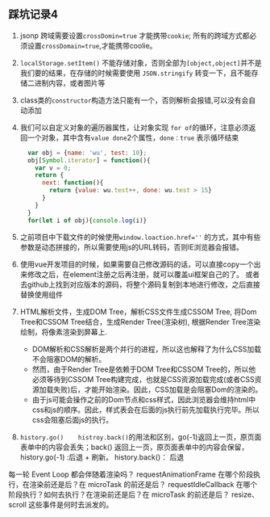 ## 踩坑记录4

1. jsonp 跨域需要设置`crossDomin=true`  才能携带`cookie`; 所有的跨域方式都必须设置`crossDomain=true`,才能携带coolie。

2. `localStorage.setItem()`  不能存储对象，否则全部为` [object,object] `并不是我们要的结果，在存储的时候需要使用 `JSON.stringify` 转变一下，且不能存储二进制内容，或者图片等

3. class类的`constructor`构造方法只能有一个，否则解析会报错,可以没有会自动添加

4. 我们可以自定义对象的遍历器属性，让对象实现 `for of`的循环，注意必须返回一个对象，其中含有`value done`2个属性，`done：true` 表示循环结束
    ```js
      var obj = {name: 'wu', test: 10};
      obj[Symbol.iterator] = function(){
        var v = 0;
        return {
          next: function(){
            return {value: wu.test++, done: wu.test > 15}
          }
        }
      }
      for(let i of obj){console.log(i)}
    ```

5. 之前项目中下载文件的时候使用`window.loaction.href=''` 的方式，其中有些参数是动态拼接的，所以需要使用js的URL转码，否则IE浏览器会报错。

6. 使用vue开发项目的时候，如果需要自己修改源码的话，可以直接copy一个出来修改之后，在element注册之后再注册，就可以覆盖ui框架自己的了。 或者去github上找到对应版本的源码，将整个源码复制到本地进行修改，之后直接替换使用组件

7. HTML解析文件，生成DOM Tree，解析CSS文件生成CSSOM Tree, 将Dom Tree和CSSOM Tree结合，生成Render Tree(渲染树), 根据Render Tree渲染绘制，将像素渲染到屏幕上.
    - DOM解析和CSS解析是两个并行的进程，所以这也解释了为什么CSS加载不会阻塞DOM的解析。
    - 然而，由于Render Tree是依赖于DOM Tree和CSSOM Tree的，所以他必须等待到CSSOM Tree构建完成，也就是CSS资源加载完成(或者CSS资源加载失败)后，才能开始渲染。因此，CSS加载是会阻塞Dom的渲染的。
    - 由于js可能会操作之前的Dom节点和css样式，因此浏览器会维持html中css和js的顺序。因此，样式表会在后面的js执行前先加载执行完毕。所以css会阻塞后面js的执行。
    
8. `history.go()    histroy.back()`的用法和区别，go(-1)返回上一页，原页面表单中的内容会丢失；back() 返回上一页，原页面表单中的内容会保留，  history.go(-1) :后退 + 刷新。    history.back()： 后退

    

每一轮 Event Loop 都会伴随着渲染吗？
requestAnimationFrame 在哪个阶段执行，在渲染前还是后？在 microTask 的前还是后？
requestIdleCallback 在哪个阶段执行？如何去执行？在渲染前还是后？在 microTask 的前还是后？
resize、scroll 这些事件是何时去派发的。